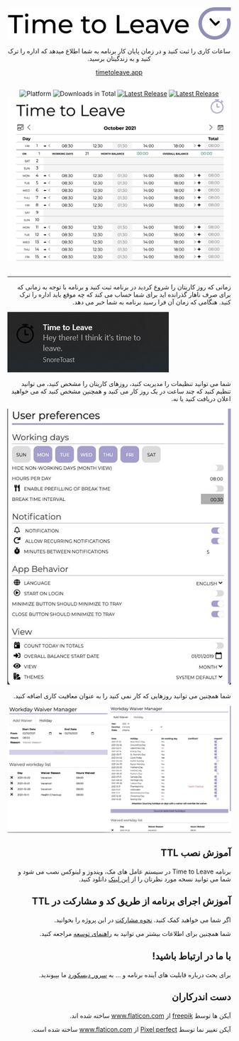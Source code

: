 <div align="center">
  <img src="../assets/timetoleave.png" alt="Time to Leave Logo">

  <p dir="rtl">ساعات کاری را ثبت کنید و در زمان پایان کار برنامه به شما اطلاع میدهد که اداره را ترک کنید و به زندگیتان برسید.</p>

[timetoleave.app](https://timetoleave.app/)

<br/>

<img src="https://img.shields.io/badge/platforms-Windows%20%7C%20MacOS%20%7C%20Linux-green" alt="Platform">
<img src="https://img.shields.io/github/downloads/thamara/time-to-leave/total" alt="Downloads in Total">
<a href="https://github.com/thamara/time-to-leave/releases/latest"><img src="https://img.shields.io/github/v/release/thamara/time-to-leave" alt="Latest Release"></a>
<a href="http://makeapullrequest.com/"><img src="https://img.shields.io/badge/PRs-welcome-purple" alt="Latest Release"></a>

   <br/>

  <img src="./images/screenshot.jpg" alt="Time to Leave Screenshot">

  <br/>

  <br/>
</div>

---

<p dir="rtl">زمانی که روز کاریتان را شروع کردید در برنامه ثبت کنید و برنامه با توجه به زمانی که برای صرف ناهار گذرانده اید برای شما حساب می کند که چه موقع باید اداره را ترک کنید. هنگامی که زمان آن فرا رسید برنامه به شما خبر می دهد.</p>

<img src="./images/notification.jpg" alt="Time to Leave Notification">

<p dir="rtl">شما می توانید تنظیمات را مدیریت کنید، روزهای کاریتان را مشخص کنید، می توانید تنظیم کنید که چند ساعت در یک روز کار می کنید و همچنین مشخص کنید که می خواهید اعلان دریافت کنید یا نه.</p>

<img src="./images/preferences.jpg" alt="Time to Leave Preferences">

<p dir="rtl">شما همچنین می توانید روزهایی که کار نمی کنید را به عنوان معافیت کاری اضافه کنید.</p>

<img src="./images/waiver_manager.jpg" alt="Time to Leave Waiver Manager">

## <p dir="rtl">آموزش نصب TTL</p>

<p dir="rtl">برنامه Time to Leave در سیستم عامل های مک، ویندوز و لینوکس نصب می شود و شما می توانید نسخه مورد نظرتان را از <a href="https://github.com/thamara/time-to-leave/releases/latest">این لینک</a> دانلود کنید.</p>

## <p dir="rtl">آموزش اجرای برنامه از طریق کد و مشارکت در TTL</p>

<p dir="rtl">اگر شما می خواهید کمک کنید. <a href="../CONTRIBUTING.md">نحوه مشارکت</a> در این پروژه را بخوانید.</p>
<p dir="rtl">شما همچنین برای اطلاعات بیشتر می توانید به <a href="../DEVELOPMENT.md">راهنمای توسعه</a> مراجعه کنید.</p>

## <p dir="rtl">با ما در ارتباط باشید!</p>

<p dir="rtl">برای بحث درباره قابلیت های آینده برنامه و ... به <a href="https://discord.gg/P3KkEF5">سرور دیسکورد</a> ما بپیوندید.</p>

## <p dir="rtl">دست اندرکاران</p>

<p dir="rtl">آیکن ها توسط <a href="https://www.flaticon.com/authors/freepik">freepik</a> از <a href="https://www.flaticon.com">www.flaticon.com</a> ساخته شده اند.</p>

<p dir="rtl">آیکن تغییر نما توسط <a href="https://www.flaticon.com/authors/pixel-perfect">Pixel perfect</a> از <a href="https://www.flaticon.com">www.flaticon.com</a> ساخته شده است.</p>
